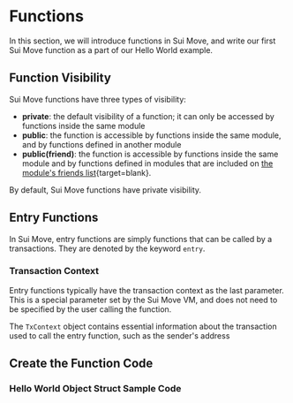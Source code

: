 # Functions

In this section, we will introduce functions in Sui Move, and write our first Sui Move function as a part of our Hello World example. 

## Function Visibility

Sui Move functions have three types of visibility:

- **private**: the default visibility of a function; it can only be accessed by functions inside the same module
- **public**: the function is accessible by functions inside the same module, and by functions defined in another module
- **public(friend)**: the function is accessible by functions inside the same module and by functions defined in modules that are included on [the module's friends list](https://diem.github.io/move/friends.html){target=blank}.

By default, Sui Move functions have private visibility. 

## Entry Functions

In Sui Move, entry functions are simply functions that can be called by a transactions. They are denoted by the keyword `entry`. 

### Transaction Context

Entry functions typically have the transaction context as the last parameter. This is a special parameter set by the Sui Move VM, and does not need to be specified by the user calling the function. 

The `TxContext` object contains essential information about the transaction used to call the entry function, such as the sender's address

## Create the Function Code

### Hello World Object Struct Sample Code




